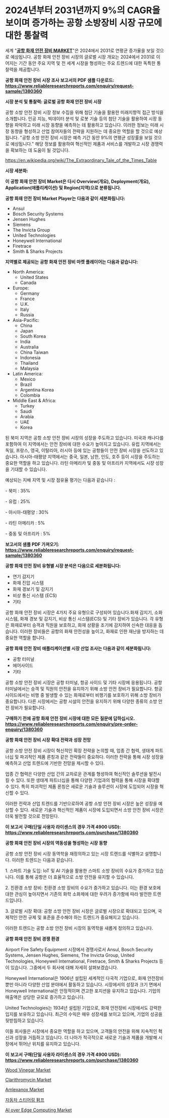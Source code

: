 <p><h1>2024년부터 2031년까지 9%의 CAGR을 보이며 증가하는 공항 소방장비 시장 규모에 대한 통찰력</h1></p><p>세계 "<strong><a href="https://www.reliableresearchreports.com/airport-fire-safety-equipment-r1380360">공항 화재 안전 장비 MARKET</a></strong>"은 2024에서 2031로 연평균 증가율을 보일 것으로 예상됩니다. 공항 화재 안전 장비 시장의 글로벌 시장 개요는 2024에서 2031로 이어지는 기간 동안 주요 지역 및 전 세계 시장을 형성하는 주요 트렌드에 대한 독특한 통찰력을 제공합니다.</p>
<p><strong>공항 화재 안전 장비 시장 조사 보고서의 PDF 샘플 다운로드: <a href="https://www.reliableresearchreports.com/enquiry/request-sample/1380360">https://www.reliableresearchreports.com/enquiry/request-sample/1380360</a></strong></p>
<p><strong>시장 분석 및 통찰력: 글로벌 공항 화재 안전 장비 시장</strong></p>
<p><p>공항 소방 안전 장비 시장 정보 수집을 위해 첨단 기술을 활용한 미래지향적 접근 방식을 소개합니다. 인공 지능, 빅데이터 분석 및 로봇 기술 등의 첨단 기술을 활용하여 시장 동향을 파악하고 미래 시장 동향을 예측하는 데 활용하고 있습니다. 이러한 정보는 미래 시장 동향을 형성하고 산업 참여자들의 전략을 지원하는 데 중요한 역할을 할 것으로 예상됩니다. "공항 소방 안전 장비 시장은 예측 기간 동안 9%의 연평균 성장률을 보일 것으로 예상됩니다." 해당 정보를 활용하여 혁신적인 제품과 서비스를 개발하고 시장 경쟁력을 확보하는 데 도움이 될 것입니다.</p></p>
<p><a href="%7CAUTHORITHY_DOMAIN_URL%7C">https://en.wikipedia.org/wiki/The_Extraordinary_Tale_of_the_Times_Table</a></p>
<p><strong>시장 세분화:</strong></p>
<p><strong>이 공항 화재 안전 장비 Market은 다시 Overview(개요), Deployment(개요), Application(애플리케이션) 및 Region(지역)으로 분류됩니다.</strong></p>
<p><strong>공항 화재 안전 장비 Market Player는 다음과 같이 세분화됩니다:</strong></p>
<p><ul><li>Ansul</li><li>Bosch Security Systems</li><li>Jensen Hughes</li><li>Siemens</li><li>The Invicta Group</li><li>United Technologies</li><li>Honeywell International</li><li>Firetrace</li><li>Smith & Sharks Projects</li></ul></p>
<p><strong>지역별로 제공되는 공항 화재 안전 장비 마켓 플레이어는 다음과 같습니다:</strong></p>
<p><ul>
    <li>
        North America:
        <ul>
            <li>United States</li>
            <li>Canada</li>
        </ul>
    </li>
    <li>
        Europe:
        <ul>
            <li>Germany</li>
            <li>France</li>
            <li>U.K.</li>
            <li>Italy</li>
            <li>Russia</li>
        </ul>
    </li>
    <li>
        Asia-Pacific:
        <ul>
            <li>China</li>
            <li>Japan</li>
            <li>South Korea</li>
            <li>India</li>
            <li>Australia</li>
            <li>China Taiwan</li>
            <li>Indonesia</li>
            <li>Thailand</li>
            <li>Malaysia</li>
        </ul>
    </li>
    <li>
        Latin America:
        <ul>
            <li>Mexico</li>
            <li>Brazil</li>
            <li>Argentina Korea</li>
            <li>Colombia</li>
        </ul>
    </li>
    <li>
        Middle East & Africa:
        <ul>
            <li>Turkey</li>
            <li>Saudi</li>
            <li>Arabia</li>
            <li>UAE</li>
            <li>Korea</li>
        </ul>
    </li>
    </ul></p>
<p><p>된 북미 지역은 공항 소방 안전 장비 시장의 성장을 주도하고 있습니다. 미국과 캐나다를 포함하여 이 지역에서는 안전 장비에 대한 수요가 높아지고 있습니다. 유럽 지역에서는 독일, 프랑스, 영국, 이탈리아, 러시아 등에 있는 공항들이 안전 장비 시장을 선도하고 있습니다. 아시아-태평양 지역에서는 중국, 일본, 남한, 인도, 호주 등이 시장을 주도하는 중요한 역할을 하고 있습니다. 라틴 아메리카 및 중동 및 아프리카 지역에서도 시장 성장을 기대할 수 있습니다.</p><p>예상되는 지배 지역 및 시장 점유율 평가는 다음과 같습니다 : </p><p>- 북미 : 35%</p><p>- 유럽 : 25%</p><p>- 아시아-태평양 : 30%</p><p>- 라틴 아메리카 : 5%</p><p>- 중동 및 아프리카 : 5%</p></p>
<p><strong>보고서의 샘플 PDF 가져오기: <a href="https://www.reliableresearchreports.com/enquiry/request-sample/1380360">https://www.reliableresearchreports.com/enquiry/request-sample/1380360</a></strong></p>
<p><strong>공항 화재 안전 장비 유형별 시장 분석은 다음으로 세분화됩니다:</strong></p>
<p><ul><li>연기 감지기</li><li>화재 진압 시스템</li><li>화재 경보기 및 감지기</li><li>비상 통신 시스템 (ECS)</li><li>기타</li></ul></p>
<p><p>공항 화재 안전 장비 시장은 4가지 주요 유형으로 구성되어 있습니다.화재 감지기, 소화 시스템, 화재 경보 및 감지기, 비상 통신 시스템(ECS) 및 기타 장비가 있습니다. 각 유형은 화재로부터 승객과 직원을 보호하고, 화재 상황을 조기에 감지하여 신속한 대응을 돕습니다. 이러한 장비들은 공항의 화재 안전성을 높이고, 화재로 인한 재난을 방지하는 데 중요한 역할을 합니다.</p></p>
<p><strong>공항 화재 안전 장비 애플리케이션별 시장 산업 조사는 다음과 같이 세분화됩니다:</strong></p>
<p><ul><li>공항 터미널</li><li>에어사이드</li><li>기타</li></ul></p>
<p><p>공항 소방 안전 장비 시장은 공항 터미널, 항공 사이드 및 기타 시장에 응용됩니다. 공항 터미널에서는 승객 및 직원의 안전을 유지하기 위해 소방 안전 장비가 필요합니다. 항공 사이드에서는 비행 중 발생할 수 있는 화재로부터 비행기를 보호하기 위해 소방 장비가 중요합니다. 다른 시장에서는 공항 시설의 안전을 유지하기 위해 다양한 종류의 소방 안전 장비가 필요합니다.</p></p>
<p><strong>구매하기 전에 공항 화재 안전 장비 시장에 대한 모든 질문에 답하십시오. <a href="https://www.reliableresearchreports.com/enquiry/pre-order-enquiry/1380360">https://www.reliableresearchreports.com/enquiry/pre-order-enquiry/1380360</a></strong></p>
<p><strong>공항 화재 안전 장비 시장 확대 전략과 성장 전망</strong></p>
<p><p>공항 소방 안전 장비 시장이 혁신적인 확장 전략을 논의할 때, 업종 간 협력, 생태계 파트너십 및 파괴적인 제품 론칭과 같은 전략들이 중요하다. 이러한 전략을 통해 시장 성장을 예측하고 산업 트렌드에 기반한 전망을 제시할 수 있다.</p><p>업종 간 협력은 다양한 산업 간의 교차로운 관계를 형성하여 혁신적인 솔루션을 발전시킬 수 있다. 또한 생태계 파트너십을 통해 다양한 기업과의 협력을 통해 시장을 확대할 수 있다. 특히 파괴적인 제품 론칭은 새로운 기술과 솔루션이 시장에 도입되어 시장을 혁신할 수 있다.</p><p>이러한 전략과 산업 트렌드를 기반으로하여 공항 소방 안전 장비 시장은 높은 성장을 예상할 수 있다. 새로운 기술과 혁신적인 제품이 시장에 도입되면서 소방 안전 장비 시장은 더욱 발전할 것으로 전망된다.</p></p>
<p><strong>이 보고서 구매(단일 사용자 라이센스의 경우 가격 4900 USD): <a href="https://www.reliableresearchreports.com/purchase/1380360">https://www.reliableresearchreports.com/purchase/1380360</a></strong></p>
<p><strong>공항 화재 안전 장비 시장의 역동성을 형성하는 시장 동향</strong></p>
<p><p>공항 소방 안전 장비 시장 동역학을 재정의하고 있는 시장 트렌드를 식별하고 설명합니다. 이러한 트렌드는 다음과 같습니다.</p><p>1. 스마트 기술 도입: IoT 및 AI 기술을 활용한 스마트 소방 장비의 수요가 증가하고 있습니다. 이를 통해 공항은 더 효율적으로 소방 안전을 유지할 수 있습니다.</p><p>2. 친환경 소방 장비: 친환경 소방 장비의 수요가 증가하고 있습니다. 이는 환경 보호에 대한 관심이 높아지면서 기존의 화학 소화제에 대한 우려가 증가함에 따라 발전한 트렌드입니다.</p><p>3. 글로벌 시장 확대: 공항 소방 안전 장비 시장은 글로벌 시장으로 확대되고 있으며, 국제적인 안전 규제 및 표준을 준수해야 하는 트렌드가 중요해지고 있습니다.</p><p>이러한 트렌드는 공항 소방 안전 장비 시장의 동역학을 새롭게 정의하고 있습니다.</p></p>
<p><strong>공항 화재 안전 장비 경쟁 환경</strong></p>
<p><p>Airport Fire Safety Equipment 시장에서 경쟁사로서 Ansul, Bosch Security Systems, Jensen Hughes, Siemens, The Invicta Group, United Technologies, Honeywell International, Firetrace, Smith & Sharks Projects 등이 있습니다. 그중에서 두 회사에 대해 자세히 살펴보겠습니다.</p><p>Honeywell International은 1906년 설립된 세계적인 다국적 기업으로, 화재 안전장비뿐만 아니라 다양한 산업 분야에서 활동하고 있습니다. 시장에서의 성장과 크기 면에서 Honeywell International은 안정적이며 견고한 포지션을 유지하고 있습니다. 기업의 매출액은 상당한 규모로 증가하고 있습니다.</p><p>United Technologies는 1934년 설립된 기업으로, 화재 안전장비 시장에서도 강력한 입지를 보유하고 있습니다. 최근의 수익은 매우 성장세를 보이고 있으며, 기업의 성공을 뒷받침하고 있습니다.</p><p>이들 회사들은 시장에서 중요한 역할을 하고 있으며, 고객들의 안전을 위해 지속적인 혁신과 성장을 거듭하고 있습니다. 더 나아가 적극적으로 새로운 기술과 제품을 개발해 시장에서 뛰어난 위치를 유지하고 있습니다.</p></p>
<p><strong>이 보고서 구매(단일 사용자 라이센스의 경우 가격 4900 USD): <a href="https://www.reliableresearchreports.com/purchase/1380360">https://www.reliableresearchreports.com/purchase/1380360</a></strong></p>
<p><p><a href="https://www.linkedin.com/pulse/global-wood-vinegar-market-sector-types-applications-player-strategies-nu9ef?trackingId=VQWbkz0RQ7iuX9c5dgmRcQ%3D%3D">Wood Vinegar Market</a></p><p><a href="https://github.com/VincentButlerjXXf/Market-Research-Report-List-1/blob/main/clarithromycin-market.md">Clarithromycin Market</a></p><p><a href="https://github.com/BurtonGALEN/Market-Research-Report-List-1/blob/main/amlexanox-market.md">Amlexanox Market</a></p><p><a href="https://github.com/sougarounis/Market-Research-Report-List-5/blob/main/492853985105.md">자동차 스티어링 펌프</a></p><p><a href="https://www.linkedin.com/pulse/ai-over-edge-computing-market-share-size-trends-industry-vgevf?trackingId=1gsXtlROTdaVFDxlfyqsAw%3D%3D">AI over Edge Computing Market</a></p></p>